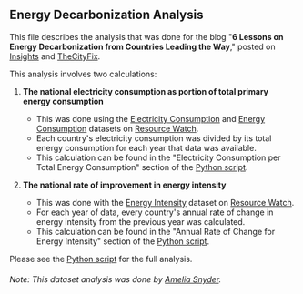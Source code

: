## Energy Decarbonization Analysis
This file describes the analysis that was done for the blog "**6 Lessons on Energy Decarbonization from Countries Leading the Way**," posted on [Insights](https://www.wri.org/blog) and [TheCityFix](https://thecityfix.com/).

This analysis involves two calculations:
1) **The national electricity consumption as portion of total primary energy consumption**
    - This was done using the [Electricity Consumption](https://resourcewatch.org/data/explore/ene034-Electricity-Consumption) and [Energy Consumption](https://resourcewatch.org/data/explore/ene033-Energy-Consumption_1) datasets on [Resource Watch](https://resourcewatch.org/).
    - Each country's electricity consumption was divided by its total energy consumption for each year that data was available.
    - This calculation can be found in the "Electricity Consumption per Total Energy Consumption" section of the [Python script](https://github.com/resource-watch/blog-analysis/blob/master/req_009_energy_decarbonization_leaders/req_009_energy_decarbonization_leaders_analysis.py).

2) **The national rate of improvement in energy intensity**
    - This was done with the [Energy Intensity](https://resourcewatch.org/data/explore/2c444596-2be3-4786-bdfc-24010f99b21e) dataset on [Resource Watch](https://resourcewatch.org/).
    - For each year of data, every country's annual rate of change in energy intensity from the previous year was calculated. 
    - This calculation can be found in the "Annual Rate of Change for Energy Intensity" section of the [Python script](https://github.com/resource-watch/blog-analysis/blob/master/req_009_energy_decarbonization_leaders/req_009_energy_decarbonization_leaders_analysis.py).

Please see the [Python script](https://github.com/resource-watch/blog-analysis/blob/master/req_009_energy_decarbonization_leaders/req_009_energy_decarbonization_leaders_analysis.py) for the full analysis.

###### Note: This dataset analysis was done by [Amelia Snyder](https://www.wri.org/profile/amelia-snyder).